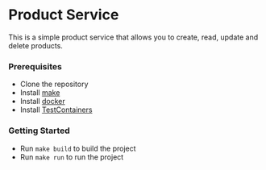 # Product Service

This is a simple product service that allows you to create, read, update and delete products.

### Prerequisites

- Clone the repository
- Install [make](https://www.gnu.org/software/make/)
- Install [docker](https://www.docker.com/products/docker-desktop/)
- Install [TestContainers](https://www.testcontainers.org/)

### Getting Started

- Run `make build` to build the project
- Run `make run` to run the project
